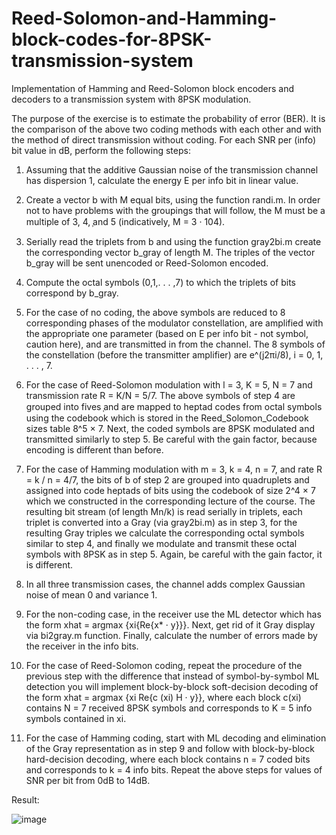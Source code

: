 # Reed-Solomon-and-Hamming-block-codes-for-8PSK-transmission-system
Ιmplementation of Hamming and Reed-Solomon block encoders and decoders to a transmission system with 8PSK modulation.

The purpose of the exercise is to estimate the probability of error (BER).
It is the comparison of the above two coding methods with each other and with the method of
direct transmission without coding.
For each SNR per (info) bit value in dB, perform the following steps:
1. Assuming that the additive Gaussian noise of the transmission channel has
dispersion 1, calculate the energy E per info bit in linear value.

2. Create a vector b with M equal bits, using the function
randi.m. In order not to have problems with the groupings that will follow, the
M must be a multiple of 3, 4, ̹and 5 (indicatively, M = 3 · 104).

3. Serially read the triplets from b and using the function gray2bi.m
create the corresponding vector b_gray of length M. The triples of the vector
b_gray will be sent unencoded or Reed-Solomon encoded.

4. Compute the octal symbols (0,1,. . . ,7) to which the triplets of bits correspond
by b_gray.

5. For the case of no coding, the above symbols are reduced to 8
corresponding phases of the modulator constellation, are amplified with the appropriate one
parameter (based on E per info bit - not symbol, caution here), and are transmitted in
from the channel. The 8 symbols of the constellation (before the transmitter amplifier) are e^(j2πi/8), i = 0, 1, . . . , 7.

6. For the case of Reed-Solomon modulation with l = 3, K = 5, N = 7 and transmission rate R = K/N = 5/7. The above symbols of step 4 are grouped into fives
̹and are mapped to heptad codes from octal symbols using the
codebook which is stored in the Reed_Solomon_Codebook sizes table
8^5 × 7. Next, the coded symbols are 8PSK modulated and transmitted similarly to step 5. Be careful with the gain factor, because
encoding is different than before.

7. For the case of Hamming modulation with m = 3, k = 4, n = 7, and rate R = k / n = 4/7, the bits of b of step 2 are grouped into quadruplets and assigned
into code heptads of bits using the codebook of size 2^4 × 7 which
we constructed in the corresponding lecture of the course. The resulting bit stream (of length Mn/k) is read serially in triplets, each triplet is converted into a Gray (via gray2bi.m) as in step 3, for the resulting Gray triples
we calculate the corresponding octal symbols similar to step 4, and finally
we modulate and transmit these octal symbols with 8PSK as in step 5. Again, be careful with the gain factor, it is different.

8. In all three transmission cases, the channel adds complex Gaussian noise of mean 0 and variance 1.

9. For the non-coding case, in the receiver use the ML detector which has the form xhat = argmax {xi{Re{x* · y}}}. Next, get rid of it
Gray display via bi2gray.m function. Finally, calculate the number of
errors made by the receiver in the info bits.

10. For the case of Reed-Solomon coding, repeat the procedure of the previous step with the difference that instead of symbol-by-symbol ML detection you will implement block-by-block soft-decision decoding of the form xhat = argmax {xi Re{c (xi) H · y}},
where each block c(xi) contains N = 7 received 8PSK symbols and corresponds to K = 5 info symbols contained in xi.

11. For the case of Hamming coding, start with ML decoding and elimination of the Gray representation as in step 9 and follow with block-by-block hard-decision decoding, where each block contains n = 7 coded bits and corresponds to k = 4 info bits.
Repeat the above steps for values ​​of SNR per bit from 0dB to 14dB.



Result:

![image](https://github.com/user-attachments/assets/d887f0e2-8774-4ef3-9987-840aa9613c4b)

